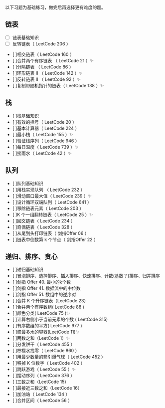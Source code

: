 以下习题为基础练习，做完后再选择更有难度的题。  
## 链表
- [ ] 链表基础知识  
- [ ] 反转链表（ LeetCode 206 ）  
- [ ]相交链表（ LeetCode 160 ）  
- [ ]合并两个有序链表 （ LeetCode 21 ）✨  
- [ ]分隔链表 （ LeetCode 86 ）  
- [ ]环形链表 II （ LeetCode 142 ）✨  
- [ ]反转链表 II （ LeetCode 92 ）✨  
- [ ]复制带随机指针的链表（ LeetCode 138 ）✨  
## 栈
- [ ]栈基础知识  
- [ ]有效的括号（ LeetCode 20 ）  
- [ ]基本计算器（ LeetCode 224 ）  
- [ ]最小栈（ LeetCode 155 ）✨  
- [ ]验证栈序列（ LeetCode 946 ）  
- [ ]每日温度（ LeetCode 739 ）✨  
- [ ]接雨水（ LeetCode 42 ）✨  
## 队列
- [ ]队列基础知识  
- [ ]用栈实现队列 （ LeetCode 232 ）  
- [ ]滑动窗口最大值（ LeetCode 239 ）✨  
- [ ]设计循环双端队列（ LeetCode 641 ）  
- [ ]移除链表元素（ LeetCode 203 ）  
- [ ]K 个一组翻转链表（ LeetCode 25 ）✨  
- [ ]回文链表（ LeetCode 234 ）  
- [ ]奇偶链表（ LeetCode 328 ）  
- [ ]从尾到头打印链表（ 剑指Offer 06 ）  
- [ ]链表中倒数第 k 个节点（ 剑指Offer 22 ）  
## 递归、排序、贪心
- [ ]递归基础知识  
- [ ]冒泡排序、选择排序、插入排序、快速排序、计数(基数？)排序、归并排序  
- [ ]剑指 Offer 40. 最小的k个数  
- [ ]剑指 Offer 41. 数据流中的中位数  
- [ ]剑指 Offer 51. 数组中的逆序对  
- [ ]合并 K 个升序链表（LeetCode 23）  
- [ ]合并两个有序数组( LeetCode 88 )  
- [ ]颜色分类( LeetCode 75 )✨  
- [ ]计算右侧小于当前元素的个数 ( LeetCode 315)  
- [ ]有序数组的平方( LeetCode 977 )  
- [ ]盛最多水的容器(LeetCode 11)✨  
- [ ]两数之和（LeetCode 1）✨  
- [ ]分发饼干（ LeetCode 455 ）  
- [ ]柠檬水找零（ LeetCode 860 ）  
- [ ]用最少数量的箭引爆气球（ LeetCode 452 ）  
- [ ]移掉 K 位数字（ LeetCode 402 ）  
- [ ]跳跃游戏（ LeetCode 55 ）✨  
- [ ]摆动序列（ LeetCode 376 ）  
- [ ]三数之和（LeetCode 15）  
- [ ]最接近三数之和（LeetCode 16）  
- [ ]加油站（ LeetCode 134 ）  
- [ ]合并区间（ LeetCode 56 ）  
